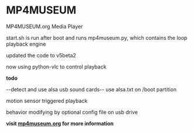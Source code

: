 # MP4MUSEUM
MP4MUSEUM.org Media Player

start.sh is run after boot and runs mp4museum.py, which contains the loop playback engine

updated the code to v5beta2

now using python-vlc to control playback


__todo__ 

--detect and use alsa usb sound cards-- use alsa.txt on /boot partition

motion sensor triggered playback

behavior modifying by optional config file on usb drive


__visit [mp4museum.org](http://mp4museum.org) for more information__
